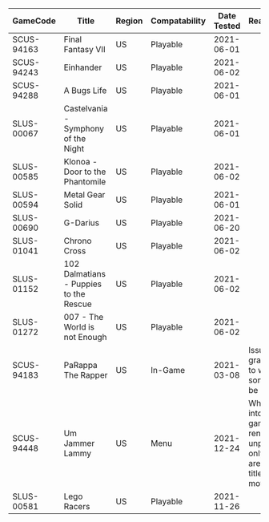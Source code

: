 | GameCode | Title | Region | Compatability | Date Tested | Reasons/Comments |
|----------|-------|--------|---------------|-------------|------------------|
|SCUS-94163| Final Fantasy VII | US | Playable | 2021-06-01 |
|SCUS-94243| Einhander | US | Playable | 2021-06-02 |
|SCUS-94288| A Bugs Life | US | Playable | 2021-06-01 |
|SLUS-00067| Castelvania - Symphony of the Night | US | Playable | 2021-06-01 |
|SLUS-00585| Klonoa - Door to the Phantomile | US | Playable | 2021-06-02 |
|SLUS-00594| Metal Gear Solid | US | Playable | 2021-06-01 |
|SLUS-00690| G-Darius | US | Playable | 2021-06-20 |
|SLUS-01041| Chrono Cross | US | Playable | 2021-06-02 |
|SLUS-01152| 102 Dalmatians - Puppies to the Rescue | US | Playable | 2021-06-02 |
|SLUS-01272| 007 - The World is not Enough | US | Playable | 2021-06-02 |
|SCUS-94183| PaRappa The Rapper | US | In-Game | 2021-03-08 | Issues with graphics. You have to wait for half of the song for the game to be playable.
|SCUS-94448| Um Jammer Lammy | US | Menu | 2021-12-24 | When trying to go into a stage, the game freezes. This renders the game unplayable and the only playable parts are the menu and title screen and FMV movies.
|SLUS-00581| Lego Racers | US | Playable | 2021-11-26 |
